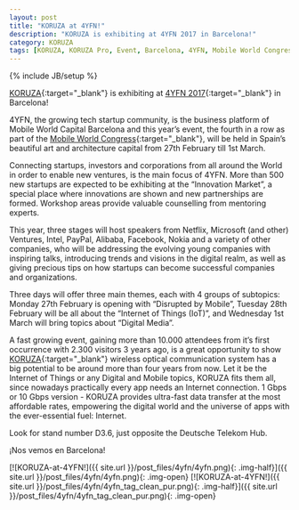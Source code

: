 ```yaml
---
layout: post
title: "KORUZA at 4YFN!"
description: "KORUZA is exhibiting at 4YFN 2017 in Barcelona!"
category: KORUZA
tags: [KORUZA, KORUZA Pro, Event, Barcelona, 4YFN, Mobile World Congress]
---
```

{% include JB/setup %}

[KORUZA](https://www.4yfn.com/event/mobile-world-congress-barcelona/exhibitors/exhibitor/9554/){:target="_blank"} is exhibiting at [4YFN 2017](https://www.4yfn.com/event/mobile-world-congress-barcelona/){:target="_blank"} in Barcelona!

4YFN, the growing tech startup community, is the business platform of Mobile World Capital Barcelona and this year’s event, the fourth in a row as part of the [Mobile World Congress](https://www.mobileworldcongress.com/events/4yfn/){:target="_blank"}, will be held in Spain’s beautiful art and architecture capital from 27th February till 1st March.

Connecting startups, investors and corporations from all around the World in order to enable new ventures, is the main focus of 4YFN. More than 500 new startups are expected to be exhibiting at the “Innovation Market”, a special place where innovations are shown and new partnerships are formed. Workshop areas provide valuable counselling from mentoring experts.

This year, three stages will host speakers from Netflix, Microsoft (and other) Ventures, Intel, PayPal, Alibaba, Facebook, Nokia and a variety of other companies, who will be addressing the evolving young companies with inspiring talks, introducing trends and visions in the digital realm, as well as giving precious tips on how startups can become successful companies and organizations.

Three days will offer three main themes, each with 4 groups of subtopics: Monday 27th February is opening with “Disrupted by Mobile”, Tuesday 28th February will be all about the “Internet of Things (IoT)”, and Wednesday 1st March will bring topics about “Digital Media”.

A fast growing event, gaining more than 10.000 attendees from it’s first occurrence with 2.300 visitors 3 years ago, is a great opportunity to show [KORUZA](http://koruza.net/){:target="_blank"} wireless optical communication system has a big potential to be around more than four years from now. Let it be the Internet of Things or any Digital and Mobile topics, KORUZA fits them all, since nowadays practically every app needs an Internet connection. 1 Gbps or 10 Gbps version - KORUZA provides ultra-fast data transfer at the most affordable rates, empowering the digital world and the universe of apps with the ever-essential fuel: Internet.

Look for stand number D3.6, just opposite the Deutsche Telekom Hub.

¡Nos vemos en Barcelona!

[![KORUZA-at-4YFN!]({{ site.url }}/post_files/4yfn/4yfn.png){: .img-half}]({{ site.url }}/post_files/4yfn/4yfn.png){: .img-open}
[![KORUZA-at-4YFN!]({{ site.url }}/post_files/4yfn/4yfn_tag_clean_pur.png){: .img-half}]({{ site.url }}/post_files/4yfn/4yfn_tag_clean_pur.png){: .img-open}






